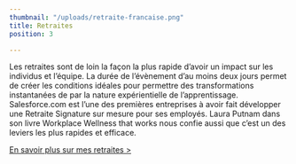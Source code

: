 ```yaml
---
thumbnail: "/uploads/retraite-francaise.png"
title: Retraites
position: 3

---
```

Les retraites sont de loin la façon la plus rapide d’avoir un impact sur les individus et l’équipe. La durée de l’évènement d’au moins deux jours permet de créer les conditions idéales pour permettre des transformations instantanées de par la nature expérientielle de l’apprentissage. Salesforce.com est l’une des premières entreprises à avoir fait développer une Retraite Signature sur mesure pour ses employés. Laura Putnam dans son livre Workplace Wellness that works nous confie aussi que c’est un des leviers les plus rapides et efficace. 

[En savoir plus sur mes retraites >](/retraites)